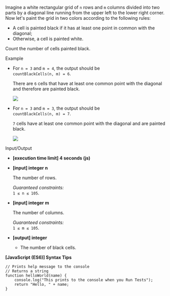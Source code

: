 Imagine a white rectangular grid of `n` rows and `m` columns divided into two parts by a
diagonal line running from the upper left to the lower right corner. Now let's paint the
grid in two colors according to the following rules:

- A cell is painted black if it has at least one point in common with the diagonal;
- Otherwise, a cell is painted white.

Count the number of cells painted black.

Example

- For `n = 3` and `m = 4`, the output should be  
  `countBlackCells(n, m) = 6`.

  There are `6` cells that have at least one common point with the diagonal and therefore
  are painted black.

  ![](https://codesignal.s3.amazonaws.com/tasks/countBlackCells/img/example1.jpg?_tm=1583178294051)

- For `n = 3` and `m = 3`, the output should be  
  `countBlackCells(n, m) = 7`.

  `7` cells have at least one common point with the diagonal and are painted black.

  ![](https://codesignal.s3.amazonaws.com/tasks/countBlackCells/img/example2.jpg?_tm=1583178294302)

Input/Output

- **\[execution time limit\] 4 seconds (js)**

- **\[input\] integer n**

  The number of rows.

  _Guaranteed constraints:_  
  `1 ≤ n ≤ 105`.

- **\[input\] integer m**

  The number of columns.

  _Guaranteed constraints:_  
  `1 ≤ m ≤ 105`.

- **\[output\] integer**

  - The number of black cells.

**\[JavaScript (ES6)\] Syntax Tips**

    // Prints help message to the console
    // Returns a string
    function helloWorld(name) {
        console.log("This prints to the console when you Run Tests");
        return "Hello, " + name;
    }

